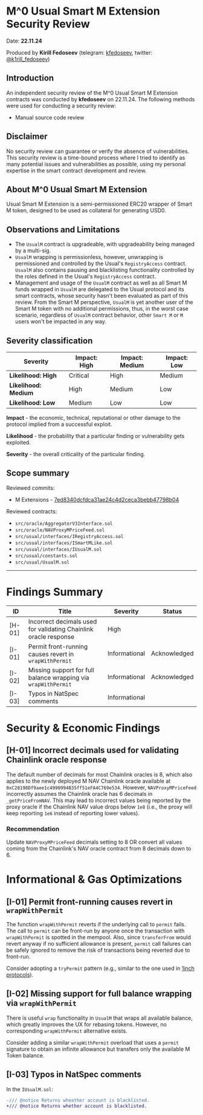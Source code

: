 # M^0 Usual Smart M Extension Security Review

Date: **22.11.24**

Produced by **Kirill Fedoseev** (telegram: [kfedoseev](http://t.me/kfedoseev),
twitter: [@k1rill_fedoseev](http://twitter.com/k1rill_fedoseev))

## Introduction

An independent security review of the M^0 Usual Smart M Extension contracts was conducted by **kfedoseev** on 22.11.24.
The following methods were used for conducting a security review:

- Manual source code review

## Disclaimer

No security review can guarantee or verify the absence of vulnerabilities. This security review is a time-bound process
where I tried to identify as many potential issues and vulnerabilities as possible, using my personal expertise in the
smart contract development and review.

## About M^0 Usual Smart M Extension

Usual Smart M Extension is a semi-permissioned ERC20 wrapper of Smart M token, designed to be used as collateral for
generating USD0.

## Observations and Limitations

* The `UsualM` contract is upgradeable, with upgradeability being managed by a multi-sig.
* `UsualM` wrapping is permissionless, however, unwrapping is permissioned and controlled by the Usual's
  `RegistryAccess` contract. `UsualM` also contains pausing and blacklisting functionality controlled by the roles
  defined in the Usual's `RegistryAccess` contract.
* Management and usage of the `UsualM` contract as well as all Smart M funds wrapped in `UsualM` are delegated to the
  Usual protocol and its smart contracts, whose security hasn't been evaluated as part of this review. From the Smart M
  perspective, `UsualM` is yet another user of the Smart M token with no additional permissions, thus, in the worst case
  scenario, regardless of `UsualM` contract behavior, other `Smart M` or `M` users won't be impacted in any way.

## Severity classification

| **Severity**           | **Impact: High** | **Impact: Medium** | **Impact: Low** |
|------------------------|------------------|--------------------|-----------------|
| **Likelihood: High**   | Critical         | High               | Medium          |
| **Likelihood: Medium** | High             | Medium             | Low             |
| **Likelihood: Low**    | Medium           | Low                | Low             |

**Impact** - the economic, technical, reputational or other damage to the protocol implied from a successful exploit.

**Likelihood** - the probability that a particular finding or vulnerability gets exploited.

**Severity** - the overall criticality of the particular finding.

## Scope summary

Reviewed commits:

* M Extensions -
  [7ed8340dcfdca31ae24c4d2ceca3bebb47798b04](https://github.com/m0-foundation/m-extensions/commit/7ed8340dcfdca31ae24c4d2ceca3bebb47798b04)

Reviewed contracts:

- `src/oracle/AggregatorV3Interface.sol`
- `src/oracle/NAVProxyMPriceFeed.sol`
- `src/usual/interfaces/IRegistryAccess.sol`
- `src/usual/interfaces/ISmartMLike.sol`
- `src/usual/interfaces/IUsualM.sol`
- `src/usual/constants.sol`
- `src/usual/UsualM.sol`

---

# Findings Summary

| ID     | Title                                                            | Severity      | Status       |
|--------|------------------------------------------------------------------|---------------|--------------|
| [H-01] | Incorrect decimals used for validating Chainlink oracle response | High          |              |
| [I-01] | Permit front-running causes revert in `wrapWithPermit`           | Informational | Acknowledged |
| [I-02] | Missing support for full balance wrapping via `wrapWithPermit`   | Informational | Acknowledged |
| [I-03] | Typos in NatSpec comments                                        | Informational |              |

# Security & Economic Findings

## [H-01] Incorrect decimals used for validating Chainlink oracle response

The default number of decimals for most Chainlink oracles is 8, which also applies to the newly deployed M NAV Chainlink
oracle available at `0xC28198Df9aee1c4990994B35ff51eFA4C769e534`. However, `NAVProxyMPriceFeed` incorrectly assumes the
Chainlink oracle has 6 decimals in `_getPriceFromNAV`. This may lead to incorrect values being reported by the proxy
oracle if the Chainlink NAV value drops below `1e8` (i.e., the proxy will keep reporting `1e6` instead of reporting
lower values).

### Recommendation

Update `NAVProxyMPriceFeed` decimals setting to 8 OR convert all values coming from the Chainlink's NAV oracle contract
from 8 decimals down to 6.

# Informational & Gas Optimizations

## [I-01] Permit front-running causes revert in `wrapWithPermit`

The function `wrapWithPermit` reverts if the underlying call to `permit` fails. The call to `permit` can be front-run by
anyone once the transaction with `wrapWithPermit` is spotted in the mempool. Also, since `transferFrom` would revert
anyway if no sufficient allowance is present, `permit` call failures can be safely ignored to remove the risk of
transactions being reverted due to front-run.

Consider adopting a `tryPermit` pattern (e.g., similar to the one used
in [1inch protocols](https://github.com/1inch/solidity-utils/blob/12763d675b6318779a3e578b5ba1be65aff164bc/contracts/libraries/SafeERC20.sol#L300)).

## [I-02] Missing support for full balance wrapping via `wrapWithPermit`

There is useful `wrap` functionality in `UsualM` that wraps all available balance, which greatly improves the UX for
rebasing tokens. However, no corresponding `wrapWithPermit` alternative exists.

Consider adding a similar `wrapWithPermit` overload that uses a `permit` signature to obtain an infinite allowance but
transfers only the available M Token balance.

## [I-03] Typos in NatSpec comments

In the `IUsualM.sol`:

```diff
-/// @notice Returns wheather account is blacklisted.
+/// @notice Returns whether account is blacklisted.
```
